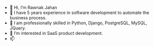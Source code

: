 - 👋 Hi, I’m Rawnak Jahan
- 👀 I have 5 years experience in software development to automate the business process.
- 🌱 I am professionally skilled in Python, Django, PostgreSQL, MySQL, JQuery.
- 💞️ I’m interested in SaaS product development. 
- 📫

<!---
rawnakjahan/rawnakjahan is a ✨ special ✨ repository because its `README.md` (this file) appears on your GitHub profile.
You can click the Preview link to take a look at your changes.
--->
